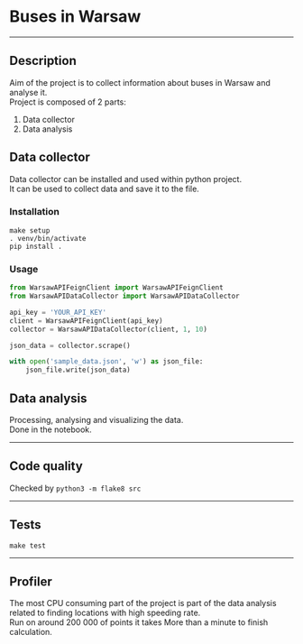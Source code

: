 # Buses in Warsaw

---

## Description

Aim of the project is to collect information about buses in Warsaw and analyse it.
<br>
Project is composed of 2 parts:
1. Data collector
2. Data analysis

## Data collector

Data collector can be installed and used within python project.
<br>
It can be used to collect data and save it to the file.

### Installation

```
make setup
. venv/bin/activate
pip install .
```

### Usage

```python
from WarsawAPIFeignClient import WarsawAPIFeignClient
from WarsawAPIDataCollector import WarsawAPIDataCollector

api_key = 'YOUR_API_KEY'
client = WarsawAPIFeignClient(api_key)
collector = WarsawAPIDataCollector(client, 1, 10)

json_data = collector.scrape()

with open('sample_data.json', 'w') as json_file:
    json_file.write(json_data)
```

## Data analysis
Processing, analysing and visualizing the data.
<br>
Done in the notebook. 


---

## Code quality

Checked by `python3 -m flake8 src`

---

## Tests

`make test`

---

## Profiler

The most CPU consuming part of the project is part of the data analysis related to finding locations with high speeding rate.
<br>
Run on around 200 000 of points it takes More than a minute to finish calculation.

